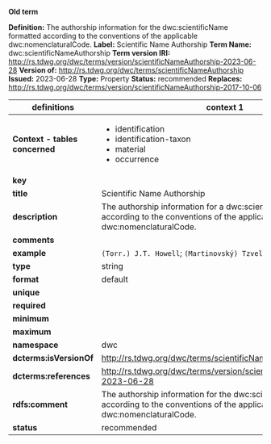 **Old term**

**Definition:** The authorship information for the dwc:scientificName formatted according to the conventions of the applicable dwc:nomenclaturalCode.
**Label:** Scientific Name Authorship
**Term Name:** dwc:scientificNameAuthorship
**Term version IRI:** http://rs.tdwg.org/dwc/terms/version/scientificNameAuthorship-2023-06-28
**Version of:** http://rs.tdwg.org/dwc/terms/scientificNameAuthorship
**Issued:** 2023-06-28
**Type:** Property
**Status:** recommended
**Replaces:** http://rs.tdwg.org/dwc/terms/version/scientificNameAuthorship-2017-10-06


| definitions | context 1 |
|-|-|
| **Context - tables concerned** | <ul><li>identification</li><li>identification-taxon</li><li>material</li><li>occurrence</li></ul> |
| **key** |  |
| **title** | Scientific Name Authorship |
| **description** | The authorship information for a dwc:scientificName formatted according to the conventions of the applicable dwc:nomenclaturalCode. |
| **comments** |  |
| **example** | `(Torr.) J.T. Howell`; `(Martinovský) Tzvelev`; `(Györfi, 1952)` |
| **type** | string |
| **format** | default |
| **unique** |  |
| **required** |  |
| **minimum** |  |
| **maximum** |  |
| **namespace** | dwc |
| **dcterms:isVersionOf** | http://rs.tdwg.org/dwc/terms/scientificNameAuthorship |
| **dcterms:references** | http://rs.tdwg.org/dwc/terms/version/scientificNameAuthorship-2023-06-28 |
| **rdfs:comment** | The authorship information for the dwc:scientificName formatted according to the conventions of the applicable dwc:nomenclaturalCode. |
| **status** | recommended |

